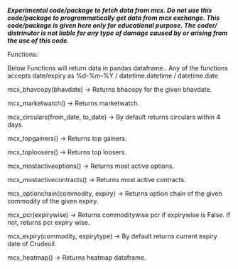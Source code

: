 ***Experimental code/package to fetch data from mcx. Do not use this code/package to programmatically get data from mcx exchange. This code/package is given here only for educational purpose.  The coder/ distrinutor is not liable for any type of damage caused by or arising from the use of this code.***

Functions:

Below Functions will return data in pandas dataframe.. Any of the functions accepts date/expiry as %d-%m-%Y / 
datetime.datetime / datetime.date

mcx_bhavcopy(bhavdate) -> Returns bhacopy for the given bhavdate.

mcx_marketwatch() -> Returns marketwatch.

mcx_circulars(from_date, to_date) -> By default returns circulars within 4 days.

mcx_topgainers() -> Returns top gainers.

mcx_toploosers() -> Returns top loosers.

mcx_mostactiveoptions() -> Returns most active options.

mcx_mostactivecontracts() -> Returns most active contracts.

mcx_optionchain(commodity, expiry) -> Returns option chain of the given commodity of the given expiry.

mcx_pcr(expirywise) -> Returns commoditywise pcr if expirywise is False. If not, returns pcr expiry wise.

mcx_expiry(commodity, expirytype) -> By default returns current expiry date of Crudeoil.

mcx_heatmap() -> Returns heatmap dataframe.
